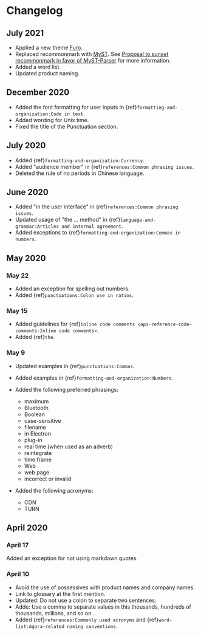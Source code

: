 # Changelog

## July 2021

- Applied a new theme [Furo](https://pradyunsg.me/furo/).
- Replaced recommonmark with [MyST](https://myst-parser.readthedocs.io/en/latest/index.html). See [Proposal to sunset recommonmark in favor of MyST-Parser](https://github.com/readthedocs/recommonmark/issues/221) for more information.
- Added a word list.
- Updated product naming.

## December 2020

- Added the font formatting for user inputs in {ref}`formatting-and-organization:Code in text`.
- Added wording for Unix time.
- Fixed the title of the Punctuation section.

## July 2020

- Added {ref}`formatting-and-organization:Currency`.
- Added "audience member" in {ref}`references:Common phrasing issues`.
- Deleted the rule of no periods in Chinese language.

## June 2020

- Added "in the user interface" in {ref}`references:Common phrasing issues`.
- Updated usage of "the ... method" in {ref}`language-and-grammar:Articles and internal agreement`.
- Added exceptions to {ref}`formatting-and-organization:Commas in numbers`.

## May 2020

### May 22

- Added an exception for spelling out numbers.
- Added {ref}`punctuations:Colon use in ratios`.

### May 15

- Added guidelines for {ref}`inline code comments <api-reference-code-comments:Inline code comments>`.
- Added {ref}`the`.

### May 9

- Updated examples in {ref}`punctuations:Commas`.

- Added examples in {ref}`formatting-and-organization:Numbers`.

- Added the following preferred phrasings:

  - maximum
  - Bluetooth
  - Boolean
  - case-sensitive
  - filename
  - in Electron
  - plug-in
  - real time (when used as an adverb)
  - reintegrate
  - time frame
  - Web
  - web page
  - incorrect or invalid

- Added the following acronyms:

  - CDN
  - TURN

## April 2020

### April 17

Added an exception for not using markdown quotes.

### April 10

- Avoid the use of possessives with product names and company names.
- Link to glossary at the first mention.
- Updated: Do not use a colon to separate two sentences.
- Adde: Use a comma to separate values in this thousands, hundreds of thousands, millions, and so on.
- Added {ref}`references:Commonly used acronyms` and {ref}`word-list:Agora-related naming conventions`.

